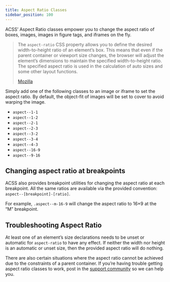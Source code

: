 ```yaml
---
title: Aspect Ratio Classes
sidebar_position: 100
---
```


ACSS’ Aspect Ratio classes empower you to change the aspect ratio of boxes, images, images in figure tags, and iframes on the fly.

> The `aspect-ratio` CSS property allows you to define the desired width-to-height ratio of an element’s box. This means that even if the parent container or viewport size changes, the browser will adjust the element’s dimensions to maintain the specified width-to-height ratio. The specified aspect ratio is used in the calculation of auto sizes and some other layout functions.
>
> [Mozilla](https://developer.mozilla.org/en-US/docs/Web/CSS/aspect-ratio)

Simply add one of the following classes to an image or iframe to set the aspect ratio. By default, the object-fit of images will be set to cover to avoid warping the image.

- `aspect--1-1`
- `aspect--1-2`
- `aspect--2-1`
- `aspect--2-3`
- `aspect--3-2`
- `aspect--3-4`
- `aspect--4-3`
- `aspect--16-9`
- `aspect--9-16`

## Changing aspect ratio at breakpoints

ACSS also provides breakpoint utilities for changing the aspect ratio at each breakpoint. All the same ratios are available via the provided convention: `aspect--[breakpoint]-[ratio]`.

For example, `.aspect--m-16-9` will change the aspect ratio to 16×9 at the “M” breakpoint.

## Troubleshooting Aspect Ratio

At least one of an element’s size declarations needs to be unset or automatic for `aspect-ratio` to have any effect. If neither the width nor height is an automatic or unset size, then the provided aspect ratio will do nothing.

There are also certain situations where the aspect ratio cannot be achieved due to the constraints of a parent container. If you’re having trouble getting aspect ratio classes to work, post in the [support community](https://community.automaticcss.com/) so we can help you.
